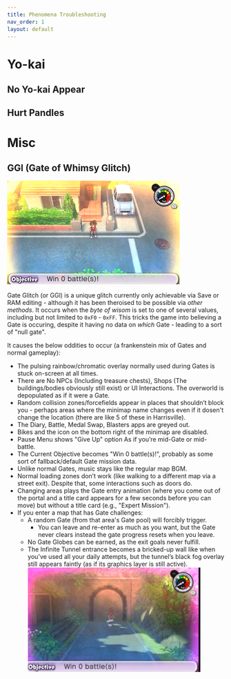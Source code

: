 ```yaml
---
title: Phenomena Troubleshooting
nav_order: 1
layout: default
---
```



# Yo-kai

## No Yo-kai Appear

## Hurt Pandles

# Misc

## GGl (Gate of Whimsy Glitch)
![Picture of GGl](assets/GGl_icon.png)

Gate Glitch (or GGl) is a unique glitch currently only achievable via Save or RAM editing - although it has been theroised to be possible via *other methods*. It occurs when the *byte of wisom* is set to one of several values, including but not limited to `0xF0` - `0xFF`. This tricks the game into believing a Gate is occuring, despite it having no data on *which* Gate - leading to a sort of "null gate".

It causes the below oddities to occur (a frankenstein mix of Gates and normal gameplay):
* The pulsing rainbow/chromatic overlay normally used during Gates is stuck on-screen at all times.
* There are No NPCs (Including treasure chests), Shops (The buildings/bodies obviously still exist) or UI Interactions. The overworld is depopulated as if it were a Gate. 
* Random collision zones/forcefields appear in places that shouldn’t block you - perhaps areas where the minimap name changes even if it dosen't change the location (there are like 5 of these in Harrisville).
* The Diary, Battle, Medal Swap, Blasters apps are greyed out.
* Bikes and the icon on the bottom right of the minimap are disabled.
* Pause Menu shows "Give Up" option As if you’re mid-Gate or mid-battle. 
* The Current Objective becomes "Win 0 battle(s)!", probably as some sort of fallback/default Gate mission data. 
* Unlike normal Gates, music stays like the regular map BGM. 
* Normal loading zones don’t work (like walking to a different map via a street exit). Despite that, some interactions such as doors do.
* Changing areas plays the Gate entry animation (where you come out of the portal and a title card appears for a few seconds before you can move) but without a title card (e.g., "Expert Mission").
* If you enter a map that has Gate challenges:
   * A random Gate (from that area's Gate pool) will forcibly trigger.
      * You can leave and re-enter as much as you want, but the Gate never clears instead the gate progress resets when you leave.
   * No Gate Globes can be earned, as the exit goals never fulfill.
   * The Infinite Tunnel entrance becomes a bricked-up wall like when you’ve used all your daily attempts, but the tunnel’s black fog overlay still appears faintly (as if its graphics layer is still active). <br/><img src="/assets/ggl_tunnel.webp" alt="Screenshot of the Infinite Tunnel during GGl" width="400"/>



